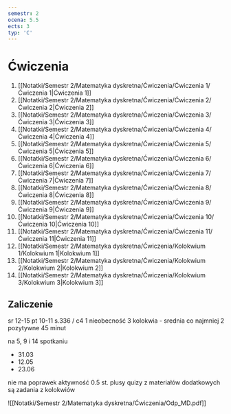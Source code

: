 ```yaml
---
semestr: 2
ocena: 5.5
ects: 3
typ: 'C'
---
```


# Ćwiczenia
1. [[Notatki/Semestr 2/Matematyka dyskretna/Ćwiczenia/Ćwiczenia 1/Ćwiczenia 1|Ćwiczenia 1]]
2. [[Notatki/Semestr 2/Matematyka dyskretna/Ćwiczenia/Ćwiczenia 2/Ćwiczenia 2|Ćwiczenia 2]]
3. [[Notatki/Semestr 2/Matematyka dyskretna/Ćwiczenia/Ćwiczenia 3/Ćwiczenia 3|Ćwiczenia 3]]
4. [[Notatki/Semestr 2/Matematyka dyskretna/Ćwiczenia/Ćwiczenia 4/Ćwiczenia 4|Ćwiczenia 4]]
5. [[Notatki/Semestr 2/Matematyka dyskretna/Ćwiczenia/Ćwiczenia 5/Ćwiczenia 5|Ćwiczenia 5]]
6. [[Notatki/Semestr 2/Matematyka dyskretna/Ćwiczenia/Ćwiczenia 6/Ćwiczenia 6|Ćwiczenia 6]]
7. [[Notatki/Semestr 2/Matematyka dyskretna/Ćwiczenia/Ćwiczenia 7/Ćwiczenia 7|Ćwiczenia 7]]
8. [[Notatki/Semestr 2/Matematyka dyskretna/Ćwiczenia/Ćwiczenia 8/Ćwiczenia 8|Ćwiczenia 8]]
9. [[Notatki/Semestr 2/Matematyka dyskretna/Ćwiczenia/Ćwiczenia 9/Ćwiczenia 9|Ćwiczenia 9]]
10. [[Notatki/Semestr 2/Matematyka dyskretna/Ćwiczenia/Ćwiczenia 10/Ćwiczenia 10|Ćwiczenia 10]]
11. [[Notatki/Semestr 2/Matematyka dyskretna/Ćwiczenia/Ćwiczenia 11/Ćwiczenia 11|Ćwiczenia 11]]
12. [[Notatki/Semestr 2/Matematyka dyskretna/Ćwiczenia/Kolokwium 1/Kolokwium 1|Kolokwium 1]]
13. [[Notatki/Semestr 2/Matematyka dyskretna/Ćwiczenia/Kolokwium 2/Kolokwium 2|Kolokwium 2]]
14. [[Notatki/Semestr 2/Matematyka dyskretna/Ćwiczenia/Kolokwium 3/Kolokwium 3|Kolokwium 3]]

## Zaliczenie

sr 12-15 pt 10-11
s.336 / c4
1 nieobecność
3 kolokwia - srednia
co najmniej 2 pozytywne
45 minut

na 5, 9 i 14 spotkaniu
- 31.03
- 12.05
- 23.06

nie ma poprawek
aktywność 0.5 st.
plusy
quizy
z materiałów dodatkowych są zadania z kolokwiów 

![[Notatki/Semestr 2/Matematyka dyskretna/Ćwiczenia/Odp_MD.pdf]]